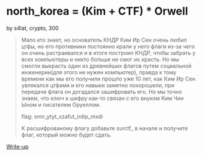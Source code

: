 # north_korea = (Kim + CTF) * Orwell
by s4lat, crypto, 300

>Мало кто знает, но основатель КНДР Ким Ир Сен очень любил цтфы, но его противники постоянно крали у него флаги из-за чего он очень растраивался и в итоге построил КНДР, чтобы забрать у всех компьютеры и никто больше не смог их красть. Но мы смогли выкрасть один из древнейших флагов путем социальной инженерии(для этого не нужен компьютер), правда к тому времени как мы его получили прошло уже 10 лет, как Ким Ир Сен увлекался цтфами и его навыки заметно похорошели, при передаче флага он догадался зашифровать его. Но мы точно знаем, что ключ к шифру как-то связан с его внуком Ким Чин Ыном и писателем Оруеллом.
>
> flag: smn_ytyt_xzafut_irdip_mxdi
>
> К расшифрованому флагу добавьте surctf_ в начале и получите флаг, который можно будет сдать.

[Write-up](WRITEUP.md)
